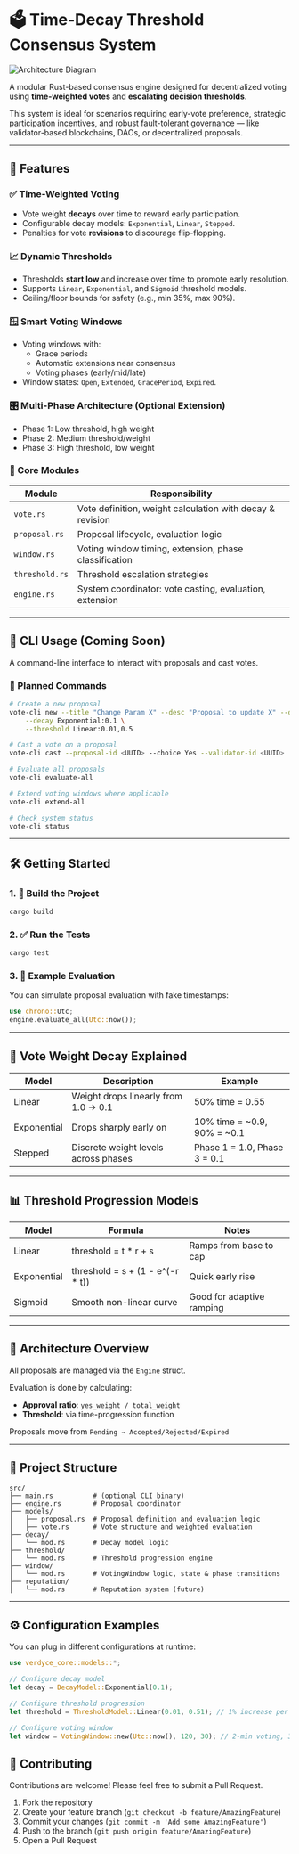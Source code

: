# 🗳️ Time-Decay Threshold Consensus System

![Architecture Diagram](./architecture.png)

A modular Rust-based consensus engine designed for decentralized voting using **time-weighted votes** and **escalating decision thresholds**.

This system is ideal for scenarios requiring early-vote preference, strategic participation incentives, and robust fault-tolerant governance — like validator-based blockchains, DAOs, or decentralized proposals.

---

## 📜 Features

### ✅ Time-Weighted Voting
- Vote weight **decays** over time to reward early participation.
- Configurable decay models: `Exponential`, `Linear`, `Stepped`.
- Penalties for vote **revisions** to discourage flip-flopping.

### 📈 Dynamic Thresholds
- Thresholds **start low** and increase over time to promote early resolution.
- Supports `Linear`, `Exponential`, and `Sigmoid` threshold models.
- Ceiling/floor bounds for safety (e.g., min 35%, max 90%).

### 🪟 Smart Voting Windows
- Voting windows with:
  - Grace periods
  - Automatic extensions near consensus
  - Voting phases (early/mid/late)
- Window states: `Open`, `Extended`, `GracePeriod`, `Expired`.

### 🎛️ Multi-Phase Architecture (Optional Extension)
- Phase 1: Low threshold, high weight
- Phase 2: Medium threshold/weight
- Phase 3: High threshold, low weight

### 🧮 Core Modules
| Module | Responsibility |
|--------|----------------|
| `vote.rs` | Vote definition, weight calculation with decay & revision |
| `proposal.rs` | Proposal lifecycle, evaluation logic |
| `window.rs` | Voting window timing, extension, phase classification |
| `threshold.rs` | Threshold escalation strategies |
| `engine.rs` | System coordinator: vote casting, evaluation, extension |

---

## 🔧 CLI Usage (Coming Soon)

A command-line interface to interact with proposals and cast votes.

### 🚀 Planned Commands

```bash
# Create a new proposal
vote-cli new --title "Change Param X" --desc "Proposal to update X" --duration 300 \
    --decay Exponential:0.1 \
    --threshold Linear:0.01,0.5

# Cast a vote on a proposal
vote-cli cast --proposal-id <UUID> --choice Yes --validator-id <UUID>

# Evaluate all proposals
vote-cli evaluate-all

# Extend voting windows where applicable
vote-cli extend-all

# Check system status
vote-cli status
```

---

## 🛠️ Getting Started

### 1. 🧱 Build the Project
```bash
cargo build
```

### 2. ✅ Run the Tests
```bash
cargo test
```

### 3. 🔬 Example Evaluation
You can simulate proposal evaluation with fake timestamps:

```rust
use chrono::Utc;
engine.evaluate_all(Utc::now());
```

---

## 🧠 Vote Weight Decay Explained

| Model | Description | Example |
|-------|-------------|---------|
| Linear | Weight drops linearly from 1.0 → 0.1 | 50% time = 0.55 |
| Exponential | Drops sharply early on | 10% time = ~0.9, 90% = ~0.1 |
| Stepped | Discrete weight levels across phases | Phase 1 = 1.0, Phase 3 = 0.1 |

---

## 📊 Threshold Progression Models

| Model | Formula | Notes |
|-------|---------|-------|
| Linear | threshold = t * r + s | Ramps from base to cap |
| Exponential | threshold = s + (1 - e^(-r * t)) | Quick early rise |
| Sigmoid | Smooth non-linear curve | Good for adaptive ramping |

---

## 🧱 Architecture Overview

All proposals are managed via the `Engine` struct.

Evaluation is done by calculating:
- **Approval ratio**: `yes_weight / total_weight`
- **Threshold**: via time-progression function

Proposals move from `Pending → Accepted/Rejected/Expired`

---

## 📂 Project Structure

```
src/
├── main.rs          # (optional CLI binary)
├── engine.rs        # Proposal coordinator
├── models/
│   ├── proposal.rs  # Proposal definition and evaluation logic
│   ├── vote.rs      # Vote structure and weighted evaluation
├── decay/
│   └── mod.rs       # Decay model logic
├── threshold/
│   └── mod.rs       # Threshold progression engine
├── window/
│   └── mod.rs       # VotingWindow logic, state & phase transitions
├── reputation/
│   └── mod.rs       # Reputation system (future)
```

---

## ⚙️ Configuration Examples

You can plug in different configurations at runtime:

```rust
use verdyce_core::models::*;

// Configure decay model
let decay = DecayModel::Exponential(0.1);

// Configure threshold progression
let threshold = ThresholdModel::Linear(0.01, 0.51); // 1% increase per second, starts at 51%

// Configure voting window
let window = VotingWindow::new(Utc::now(), 120, 30); // 2-min voting, 30-sec grace
```

## 🤝 Contributing

Contributions are welcome! Please feel free to submit a Pull Request.

1. Fork the repository
2. Create your feature branch (`git checkout -b feature/AmazingFeature`)
3. Commit your changes (`git commit -m 'Add some AmazingFeature'`)
4. Push to the branch (`git push origin feature/AmazingFeature`)
5. Open a Pull Request
